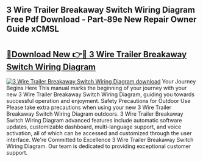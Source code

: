 ## 3 Wire Trailer Breakaway Switch Wiring Diagram Free Pdf Download - Part-89e New Repair Owner Guide xCMSL

# <h2><a href="http://dfoju2.blite.top/?on=3+Wire+Trailer+Breakaway+Switch+Wiring+Diagram">🔗Download New 👉🔴 3 Wire Trailer Breakaway Switch Wiring Diagram</a></h2>

[![3 Wire Trailer Breakaway Switch Wiring Diagram download](https://i.imgur.com/lujVjoI.png)](http://dfoju2.blite.top/?on=3+Wire+Trailer+Breakaway+Switch+Wiring+Diagram)
Your Journey Begins Here This manual marks the beginning of your journey with your new 3 Wire Trailer Breakaway Switch Wiring Diagram, guiding you towards successful operation and enjoyment. Safety Precautions for Outdoor Use Please take extra precautions when using your new 3 Wire Trailer Breakaway Switch Wiring Diagram outdoors. 3 Wire Trailer Breakaway Switch Wiring Diagram advanced features include automatic software updates, customizable dashboard, multi-language support, and voice activation, all of which can be accessed and customized through the user interface. We're Committed to Excellence 3 Wire Trailer Breakaway Switch Wiring Diagram. Our team is dedicated to providing exceptional customer support.

